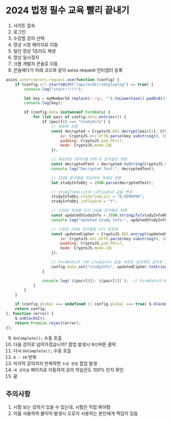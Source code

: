 # 2024 법정 필수 교육 빨리 끝내기

1. 사이트 접속
2. 로그인
3. 수강할 강의 선택
4. 영상 시청 페이지로 이동
5. 일단 영상 1초라도 재생
6. 영상 일시정지
7. 크롬 개발자 콘솔로 이동
8. 콘솔에다가 아래 코드와 같이 axios request 인터셉터 등록
```js
axios.interceptors.request.use(function (config) {
    if (config.url.startsWith("/api/order/setplaylog") == true) {
        console.log("start!!!!!");

        let key = myMemberId.replace(/-/gi, "").toLowerCase().padEnd(32, "0").substring(0, 32);
        console.log(key);

        if (config.data instanceof FormData) {
            for (let pair of config.data.entries()) {
                if (pair[0] === "studyInfo") {
                    // 복호화 과정
                    const decrypted = CryptoJS.AES.decrypt(pair[1], CryptoJS.enc.Utf8.parse(key), {
                        iv: CryptoJS.enc.Utf8.parse(key.substring(0, 16)),
                        padding: CryptoJS.pad.Pkcs7,
                        mode: CryptoJS.mode.CBC
                    });

                    // 복호화된 데이터를 UTF-8 문자열로 변환
                    const decryptedText = decrypted.toString(CryptoJS.enc.Utf8);
                    console.log("Decrypted Text:", decryptedText);

                    // JSON 문자열을 파싱하여 객체로 변환
                    let studyInfoObj = JSON.parse(decryptedText);

                    // studyTimeList와 isPlayEnd 값을 변경
                    studyInfoObj.studyTimeList = "0,9999999";
                    studyInfoObj.isPlayEnd = "Y";

                    // 수정된 객체를 다시 JSON 문자열로 변환
                    const updatedStudyInfo = JSON.stringify(studyInfoObj);
                    console.log("Updated Study Info:", updatedStudyInfo);

                    // 수정된 JSON 문자열을 다시 암호화
                    const updatedCipher = CryptoJS.AES.encrypt(updatedStudyInfo, CryptoJS.enc.Utf8.parse(key), {
                        iv: CryptoJS.enc.Utf8.parse(key.substring(0, 16)),
                        padding: CryptoJS.pad.Pkcs7,
                        mode: CryptoJS.mode.CBC
                    });

                    // FormData의 기존 studyInfo 값을 새로운 암호화된 값으로 업데이트
                    config.data.set("studyInfo", updatedCipher.toString());
                }

                console.log(`${pair[0]}: ${pair[1]}`);  // FormData의 key와 value 출력
            }
        }
    }

    if (config.global === undefined || config.global === true) $.blockUI();
    return config;
}, function (error) {
    $.unblockUI();
    return Promise.reject(error);
});
```
9. `OnComplete();` 수동 호출
10. 다음 강의로 넘어가겠습니까? 팝업 발생시 `확인`버튼 클릭
11.  다시 `OnComplete();` 수동 호출
12.  `8 ~ 10` 반복
13.  마지막 강의까지 반복하면 `수강 완료` 팝업 발생
14.  `내 강의실` 페이지로 이동하여 강의 학습진도 100% 인지 확인
15.  끝

## 주의사항

1. 시험 보는 강의가 있을 수 있는데, 시험은 직접 봐야함
2. 이를 사용하여 불이익 발생시 오로지 사용하는 본인에게 책임이 있음